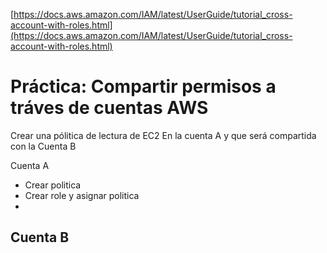 [https://docs.aws.amazon.com/IAM/latest/UserGuide/tutorial_cross-account-with-roles.html](https://docs.aws.amazon.com/IAM/latest/UserGuide/tutorial_cross-account-with-roles.html)

# Práctica: Compartir permisos a tráves de cuentas AWS

Crear una pólitica de lectura de EC2  En la cuenta A y que será compartida con la Cuenta B

Cuenta A
- Crear politica  
- Crear role y asignar politica
- 
Cuenta B 
- 
<!--stackedit_data:
eyJoaXN0b3J5IjpbLTE4OTQxNTkxNjksMTExNDc4MjY2Nl19
-->
